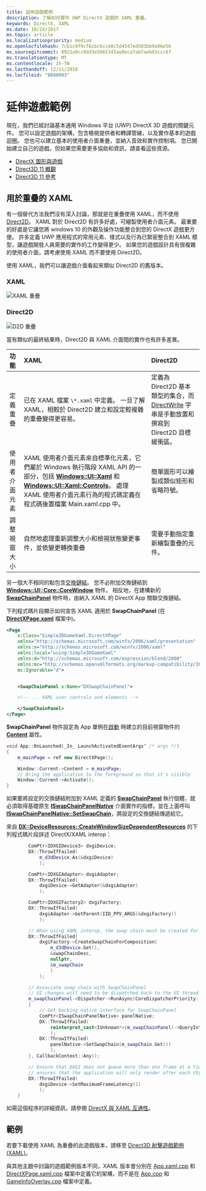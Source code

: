 ```yaml
---
title: 延伸遊戲範例
description: 了解如何實作 UWP DirectX 遊戲的 XAML 重疊。
keywords: DirectX, XAML
ms.date: 10/24/2017
ms.topic: article
ms.localizationpriority: medium
ms.openlocfilehash: 7cb1c9f9cf6cbc6cce0c5d4547ed503bb9a06e56
ms.sourcegitcommit: 8921a9cc0dd3e5665345ae8eca7ab7aeb83ccc6f
ms.translationtype: MT
ms.contentlocale: zh-TW
ms.lasthandoff: 12/11/2018
ms.locfileid: "8890993"
---
```

# <a name="extend-the-game-sample"></a>延伸遊戲範例

現在，我們已經討論基本通用 Windows 平台 (UWP) DirectX 3D 遊戲的關鍵元件。 您可以設定遊戲的架構，包含檢視提供者和轉譯管線，以及實作基本的遊戲迴圈。 您也可以建立基本的使用者介面重疊，並納入音效和實作控制項。 您已開始建立自己的遊戲，但如果您需要更多協助和資訊，請查看這些資源。

-   [DirectX 圖形與遊戲](https://msdn.microsoft.com/library/windows/desktop/ee663274)
-   [Direct3D 11 概觀](https://msdn.microsoft.com/library/windows/desktop/ff476345)
-   [Direct3D 11 參考](https://msdn.microsoft.com/library/windows/desktop/ff476147)

## <a name="using-xaml-for-the-overlay"></a>用於重疊的 XAML


有一個替代方法我們沒有深入討論，那就是在重疊使用 XAML，而不使用 [Direct2D](https://msdn.microsoft.com/library/windows/desktop/dd370990)。 XAML 對於 Direct2D 有許多好處，可繪製使用者介面元素。 最重要的好處是它讓您將 windows 10 的外觀及操作功能整合到您的 DirectX 遊戲更方便。 許多定義 UWP 應用程式的常用元素、樣式以及行為已緊密整合到 XAML 模型，讓遊戲開發人員需要的實作的工作變得更少。 如果您的遊戲設計具有很複雜的使用者介面，請考慮使用 XAML 而不要使用 Direct2D。

使用 XAML，我們可以讓遊戲介面看起來類似 Direct2D 的舊版本。

### <a name="xaml"></a>XAML
![XAML 重疊](./images/simple-dx-game-extend-xaml.PNG)

### <a name="direct2d"></a>Direct2D
![D2D 重疊](./images/simple-dx-game-extend-d2d.PNG)

當有類似的最終結果時，Direct2D 與 XAML 介面間的實作也有許多差異。

功能 | XAML| Direct2D
:----------|:----------- | :-----------
定義重疊 | 已在 XAML 檔案 `\*.xaml` 中定義。 一旦了解 XAML，相較於 Direct2D 建立和設定較複雜的重疊變得更容易。| 定義為 Direct2D 基本類型的集合，而 [DirectWrite](https://msdn.microsoft.com/library/windows/desktop/dd368038) 字串是手動放置和撰寫到 Direct2D 目標緩衝區。 
使用者介面元素 | XAML 使用者介面元素來自標準化元素，它們屬於 Windows 執行階段 XAML API 的一部分，包括 [**Windows::UI::Xaml**](https://msdn.microsoft.com/library/windows/apps/br209045) 和 [**Windows::UI::Xaml::Controls**](https://msdn.microsoft.com/library/windows/apps/br227716)。 處理 XAML 使用者介面元素行為的程式碼定義在程式碼後置檔案 Main.xaml.cpp 中。 | 簡單圖形可以繪製成類似矩形和省略符號。
調整視窗大小 | 自然地處理重新調整大小和檢視狀態變更事件，並依變更轉換重疊 | 需要手動指定重新繪製重疊的元件。


另一個大不相同的點包含[交換鏈結](https://docs.microsoft.com/windows/uwp/graphics-concepts/swap-chains)。 您不必附加交換鏈結到 [**Windows::UI::Core::CoreWindow**](https://docs.microsoft.com/uwp/api/windows.ui.core.corewindow) 物件。 相反地，在建構新的 [**SwapChainPanel**](https://docs.microsoft.com/uwp/api/windows.ui.xaml.controls.swapchainpanel) 物件時，由納入 XAML 的 DirectX App 關聯交換鏈結。 

下列程式碼片段顯示如何宣告 XAML 適用於 **SwapChainPanel** (在 [**DirectXPage.xaml**](https://github.com/Microsoft/Windows-universal-samples/blob/6370138b150ca8a34ff86de376ab6408c5587f5d/Samples/Simple3DGameXaml/cpp/DirectXPage.xaml) 檔案中)。
```xml
<Page
    x:Class="Simple3DGameXaml.DirectXPage"
    xmlns="http://schemas.microsoft.com/winfx/2006/xaml/presentation"
    xmlns:x="http://schemas.microsoft.com/winfx/2006/xaml"
    xmlns:local="using:Simple3DGameXaml"
    xmlns:d="http://schemas.microsoft.com/expression/blend/2008"
    xmlns:mc="http://schemas.openxmlformats.org/markup-compatibility/2006"
    mc:Ignorable="d">


    <SwapChainPanel x:Name="DXSwapChainPanel">

    <!-- ... XAML user controls and elements -->

    </SwapChainPanel>
</Page>
```

**SwapChainPanel** 物件設定為 App 單例在[啟動](https://github.com/Microsoft/Windows-universal-samples/blob/6370138b150ca8a34ff86de376ab6408c5587f5d/Samples/Simple3DGameXaml/cpp/App.xaml.cpp#L45-L51) 時建立的目前視窗物件的 [**Content**](https://docs.microsoft.com/uwp/api/Windows.UI.Xaml.Window.Content) 屬性。

```cpp
void App::OnLaunched(_In_ LaunchActivatedEventArgs^ /* args */)
{
    m_mainPage = ref new DirectXPage();

    Window::Current->Content = m_mainPage;
    // Bring the application to the foreground so that it's visible
    Window::Current->Activate();
}
```


如果要將設定的交換鏈結附加到 XAML 定義的 [**SwapChainPanel**](https://docs.microsoft.com/uwp/api/Windows.UI.Xaml.Controls.SwapChainPanel) 執行個體，就必須取得基礎原生 [**ISwapChainPanelNative**](https://msdn.microsoft.com/library/dn302143) 介面實作的指標，並在上面呼叫 [**ISwapChainPanelNative::SetSwapChain**](https://msdn.microsoft.com/library/windows/desktop/dn302144)，將設定的交換鏈結傳遞給它。 

來自 [**DX::DeviceResources::CreateWindowSizeDependentResources**](https://github.com/Microsoft/Windows-universal-samples/blob/6370138b150ca8a34ff86de376ab6408c5587f5d/Samples/Simple3DGameXaml/cpp/Common/DeviceResources.cpp#L218-L521) 的下列程式碼片段詳述 DirectX/XAML interop：

```cpp
        ComPtr<IDXGIDevice3> dxgiDevice;
        DX::ThrowIfFailed(
            m_d3dDevice.As(&dxgiDevice)
            );

        ComPtr<IDXGIAdapter> dxgiAdapter;
        DX::ThrowIfFailed(
            dxgiDevice->GetAdapter(&dxgiAdapter)
            );

        ComPtr<IDXGIFactory2> dxgiFactory;
        DX::ThrowIfFailed(
            dxgiAdapter->GetParent(IID_PPV_ARGS(&dxgiFactory))
            );

        // When using XAML interop, the swap chain must be created for composition.
        DX::ThrowIfFailed(
            dxgiFactory->CreateSwapChainForComposition(
                m_d3dDevice.Get(),
                &swapChainDesc,
                nullptr,
                &m_swapChain
                )
            );

        // Associate swap chain with SwapChainPanel
        // UI changes will need to be dispatched back to the UI thread
        m_swapChainPanel->Dispatcher->RunAsync(CoreDispatcherPriority::High, ref new DispatchedHandler([=]()
        {
            // Get backing native interface for SwapChainPanel
            ComPtr<ISwapChainPanelNative> panelNative;
            DX::ThrowIfFailed(
                reinterpret_cast<IUnknown*>(m_swapChainPanel)->QueryInterface(IID_PPV_ARGS(&panelNative))
                );
            DX::ThrowIfFailed(
                panelNative->SetSwapChain(m_swapChain.Get())
                );
        }, CallbackContext::Any));

        // Ensure that DXGI does not queue more than one frame at a time. This both reduces latency and
        // ensures that the application will only render after each VSync, minimizing power consumption.
        DX::ThrowIfFailed(
            dxgiDevice->SetMaximumFrameLatency(1)
            );
    }
```

如需這個程序的詳細資訊，請參閱 [DirectX 與 XAML 互通性](directx-and-xaml-interop.md)。

## <a name="sample"></a>範例

若要下載使用 XAML 為重疊的此遊戲版本，請移至 [Direct3D 射擊遊戲範例 (XAML)](https://github.com/Microsoft/Windows-universal-samples/tree/master/Samples/Simple3DGameXaml)。


與其他主題中討論的遊戲範例版本不同，XAML 版本會分別在 [App.xaml.cpp](https://github.com/Microsoft/Windows-universal-samples/blob/6370138b150ca8a34ff86de376ab6408c5587f5d/Samples/Simple3DGameXaml/cpp/App.xaml.cpp) 和 [DirectXPage.xaml.cpp](https://github.com/Microsoft/Windows-universal-samples/blob/6370138b150ca8a34ff86de376ab6408c5587f5d/Samples/Simple3DGameXaml/cpp/DirectXPage.xaml.cpp) 檔案中定義它的架構，而不是在  [App.cpp](https://github.com/Microsoft/Windows-universal-samples/blob/6370138b150ca8a34ff86de376ab6408c5587f5d/Samples/Simple3DGameDX/cpp/App.cpp) 和 [GameInfoOverlay.cpp](https://github.com/Microsoft/Windows-universal-samples/blob/6370138b150ca8a34ff86de376ab6408c5587f5d/Samples/Simple3DGameDX/cpp/GameInfoOverlay.cpp) 檔案中定義。